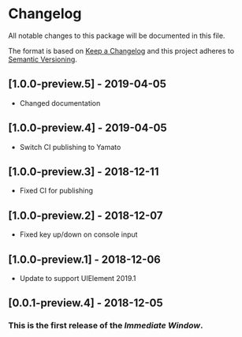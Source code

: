 # Changelog
All notable changes to this package will be documented in this file.

The format is based on [Keep a Changelog](http://keepachangelog.com/en/1.0.0/)
and this project adheres to [Semantic Versioning](http://semver.org/spec/v2.0.0.html).

## [1.0.0-preview.5] - 2019-04-05
- Changed documentation

## [1.0.0-preview.4] - 2019-04-05
- Switch CI publishing to Yamato

## [1.0.0-preview.3] - 2018-12-11
- Fixed CI for publishing

## [1.0.0-preview.2] - 2018-12-07
- Fixed key up/down on console input

## [1.0.0-preview.1] - 2018-12-06
- Update to support UIElement  2019.1

## [0.0.1-preview.4] - 2018-12-05
### This is the first release of the *Immediate Window*.

